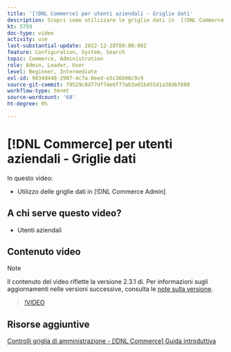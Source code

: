 ```yaml
---
title: '[!DNL Commerce] per utenti aziendali - Griglie dati'
description: Scopri come utilizzare le griglie dati in  [!DNL Commerce Admin].
kt: 5759
doc-type: video
activity: use
last-substantial-update: 2022-12-28T00:00:00Z
feature: Configuration, System, Search
topic: Commerce, Administration
role: Admin, Leader, User
level: Beginner, Intermediate
exl-id: 9834d448-2907-4c7a-8eed-e5c36b96c9c9
source-git-commit: 79529c8d77df74e6f77ab3a01b45541a38dbf680
workflow-type: tm+mt
source-wordcount: '68'
ht-degree: 0%

---
```


# [!DNL Commerce] per utenti aziendali - Griglie dati

In questo video:

- Utilizzo delle griglie dati in [!DNL Commerce Admin]

## A chi serve questo video?

- Utenti aziendali

## Contenuto video

>[!NOTE]
>
>Il contenuto del video riflette la versione 2.3.1 di. Per informazioni sugli aggiornamenti nelle versioni successive, consulta le [note sulla versione](https://experienceleague.adobe.com/docs/commerce-operations/release/notes/overview.html?lang=it).

>[!VIDEO](https://video.tv.adobe.com/v/35960?quality=12&learn=on)

## Risorse aggiuntive

[Controlli griglia di amministrazione - [!DNL Commerce] Guida introduttiva](https://experienceleague.adobe.com/docs/commerce-admin/start/admin/tools/admin-grid-controls.html?lang=it)
